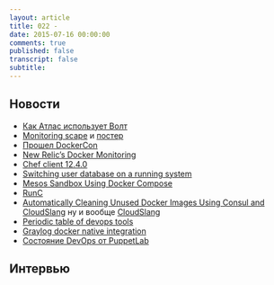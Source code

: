 ```yaml
---
layout: article
title: 022 - 
date: 2015-07-16 00:00:00
comments: true
published: false
transcript: false
subtitle:
---
```


## Новости

* [Как Атлас использует Волт](https://www.hashicorp.com/blog/how-atlas-uses-vault-for-managing-secrets.html)
* [Monitoring scape](https://www.bigpanda.io/monitoringscape/) и [постер](https://bigpanda.io/monitoringscape/media/poster.pdf)
* [Прошел DockerCon]()
* [New Relic’s Docker Monitoring](https://blog.newrelic.com/2015/06/19/docker-monitoring-general-availability/)
* [Chef client 12.4.0](https://www.chef.io/blog/2015/06/24/chef-client-12-4-0-released/)
* [Switching user database on a running system](https://labs.spotify.com/2015/06/23/user-database-switch/)
* [Mesos Sandbox Using Docker Compose](https://spof.io/blog/2015/06/23/mesos-sandbox-using-docker-compose/)
* [RunC](https://runc.io)
* [Automatically Cleaning Unused Docker Images Using Consul and CloudSlang](http://blog.cloudslang.io/2015/05/automatically-cleaning-unused-docker.html) ну и вообще [CloudSlang](http://www.cloudslang.io)
* [Periodic table of devops tools](https://xebialabs.com/periodic-table-of-devops-tools/)
* [Graylog docker native integration](https://www.graylog.org/centralize-your-docker-container-logging-with-graylog-native-integration/)
* [Состояние DevOps от PuppetLab](https://puppetlabs.com/sites/default/files/2015-state-of-devops-report.pdf)

## Интервью
